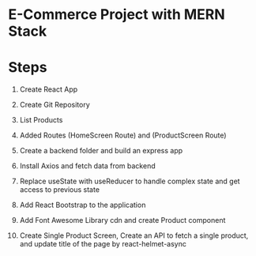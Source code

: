 # E-Commerce Project with MERN Stack

# Steps

1. Create React App
2. Create Git Repository
3. List Products

4. Added Routes (HomeScreen Route) and (ProductScreen Route)

5. Create a backend folder and build an express app

6. Install Axios and fetch data from backend

7. Replace useState with useReducer to handle complex state and get access to previous state

8. Add React Bootstrap to the application

9. Add Font Awesome Library cdn and create Product component

10. Create Single Product Screen,
    Create an API to fetch a single product,
    and update title of the page by react-helmet-async
